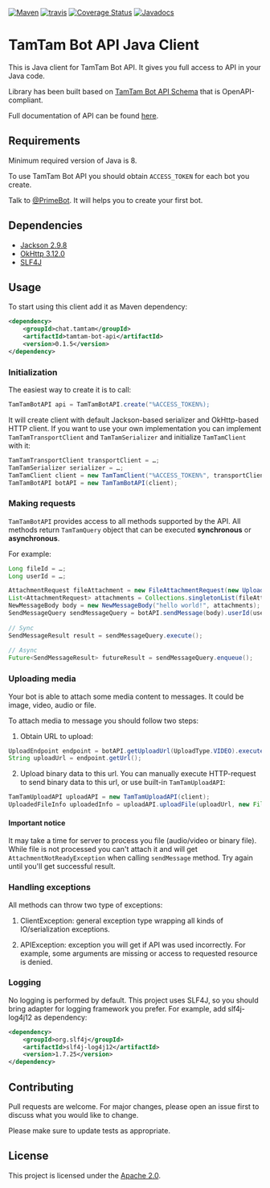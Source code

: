 [![Maven](https://maven-badges.herokuapp.com/maven-central/chat.tamtam/tamtam-bot-api/badge.svg)](https://maven-badges.herokuapp.com/maven-central/chat.tamtam/tamtam-bot-api) [![travis](https://travis-ci.org/tamtam-chat/tamtam-bot-api.svg?branch=master)](https://travis-ci.org/tamtam-chat/tamtam-bot-api)
[![Coverage Status](https://coveralls.io/repos/github/tamtam-chat/tamtam-bot-api/badge.svg?branch=master)](https://coveralls.io/github/tamtam-chat/tamtam-bot-api?branch=master) [![Javadocs](http://www.javadoc.io/badge/chat.tamtam/tamtam-bot-api.svg)](http://www.javadoc.io/doc/chat.tamtam/tamtam-bot-api)

# TamTam Bot API Java Client
This is Java client for TamTam Bot API. It gives you full access to API in your Java code.

Library has been built based on [TamTam Bot API Schema](https://github.com/tamtam-chat/tamtam-bot-api-schema) that is OpenAPI-compliant.

Full documentation of API can be found [here](https://dev.tamtam.chat).

## Requirements
Minimum required version of Java is 8.

To use TamTam Bot API you should obtain `ACCESS_TOKEN` for each bot you create.

Talk to [@PrimeBot](http://tt.me/primebot). It will helps you to create your first bot.

## Dependencies
- [Jackson 2.9.8](https://github.com/FasterXML/jackson)
- [OkHttp 3.12.0](https://github.com/square/okhttp)
- [SLF4J](https://github.com/qos-ch/slf4j)

## Usage
To start using this client add it as Maven dependency:
```xml
<dependency>
    <groupId>chat.tamtam</groupId>
    <artifactId>tamtam-bot-api</artifactId>
    <version>0.1.5</version>
</dependency>
```

### Initialization
The easiest way to create it is to call:
```java
TamTamBotAPI api = TamTamBotAPI.create("%ACCESS_TOKEN%);
```

It will create client with default Jackson-based serializer and OkHttp-based HTTP client.
If you want to use your own implementation you can implement `TamTamTransportClient` and `TamTamSerializer` and initialize `TamTamClient` with it:

```java
TamTamTransportClient transportClient = …;
TamTamSerializer serializer = …;
TamTamClient client = new TamTamClient("%ACCESS_TOKEN%", transportClient, serializer);
TamTamBotAPI botAPI = new TamTamBotAPI(client);
```

### Making requests
`TamTamBotAPI` provides access to all methods supported by the API. All methods return `TamTamQuery` object that can be executed **synchronous** or **asynchronous**.
 
For example:

```java
Long fileId = …;
Long userId = …;

AttachmentRequest fileAttachment = new FileAttachmentRequest(new UploadedFileInfo(fileId));
List<AttachmentRequest> attachments = Collections.singletonList(fileAttachment);
NewMessageBody body = new NewMessageBody("hello world!", attachments);
SendMessageQuery sendMessageQuery = botAPI.sendMessage(body).userId(userId);
    
// Sync
SendMessageResult result = sendMessageQuery.execute();
    
// Async
Future<SendMessageResult> futureResult = sendMessageQuery.enqueue();
```

### Uploading media
Your bot is able to attach some media content to messages. It could be image, video, audio or file.

To attach media to message you should follow two steps:

1. Obtain URL to upload:
```java
UploadEndpoint endpoint = botAPI.getUploadUrl(UploadType.VIDEO).execute();
String uploadUrl = endpoint.getUrl();
```
2. Upload binary data to this url. You can manually execute HTTP-request to send binary data to this url, or use built-in `TamTamUploadAPI`:

```java
TamTamUploadAPI uploadAPI = new TamTamUploadAPI(client);
UploadedFileInfo uploadedInfo = uploadAPI.uploadFile(uploadUrl, new File("%FILE_PATH%")).execute();
```

#### Important notice
It may take a time for server to process you file (audio/video or binary file). While file is not processed you can't attach it and will get `AttachmentNotReadyException` when calling `sendMessage` method. Try again until you'll get successful result.

### Handling exceptions
All methods can throw two type of exceptions:

1. ClientException: general exception type wrapping all kinds of IO/serialization exceptions.

2. APIException: exception you will get if API was used incorrectly. For example, some arguments are missing or access to requested resource is denied.

### Logging
No logging is performed by default. This project uses SLF4J, so you should bring adapter for logging framework you prefer. For example, add slf4j-log4j12 as dependency:

```xml
<dependency>
    <groupId>org.slf4j</groupId>
    <artifactId>slf4j-log4j12</artifactId>
    <version>1.7.25</version>
</dependency>
```

## Contributing

Pull requests are welcome. For major changes, please open an issue first to discuss what you would like to change.

Please make sure to update tests as appropriate.

## License
This project is licensed under the [Apache 2.0](https://www.apache.org/licenses/LICENSE-2.0).
